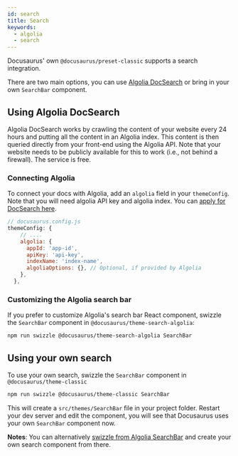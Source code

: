 ```yaml
---
id: search
title: Search
keywords:
  - algolia
  - search
---
```


Docusaurus' own `@docusaurus/preset-classic` supports a search integration.

There are two main options, you can use [Algolia DocSearch](https://community.algolia.com/docsearch/) or bring in your own `SearchBar` component.

## Using Algolia DocSearch

Algolia DocSearch works by crawling the content of your website every 24 hours and putting all the content in an Algolia index. This content is then queried directly from your front-end using the Algolia API. Note that your website needs to be publicly available for this to work (i.e., not behind a firewall). The service is free.

### Connecting Algolia

To connect your docs with Algolia, add an `algolia` field in your `themeConfig`. Note that you will need algolia API key and algolia index. You can [apply for DocSearch here](https://community.algolia.com/docsearch/).

```jsx {4-9}
// docusaurus.config.js
themeConfig: {
    // ....
    algolia: {
      appId: 'app-id',
      apiKey: 'api-key',
      indexName: 'index-name',
      algoliaOptions: {}, // Optional, if provided by Algolia
    },
  },
```

### Customizing the Algolia search bar

If you prefer to customize Algolia's search bar React component, swizzle the `SearchBar` component in `@docusaurus/theme-search-algolia`:

```bash npm2yarn
npm run swizzle @docusaurus/theme-search-algolia SearchBar
```

## Using your own search

To use your own search, swizzle the `SearchBar` component in `@docusaurus/theme-classic`

```bash npm2yarn
npm run swizzle @docusaurus/theme-classic SearchBar
```

This will create a `src/themes/SearchBar` file in your project folder. Restart your dev server and edit the component, you will see that Docusaurus uses your own `SearchBar` component now.

**Notes**: You can alternatively [swizzle from Algolia SearchBar](#customizing-the-algolia-search-bar) and create your own search component from there.
